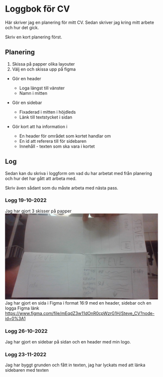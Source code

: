 # Loggbok för CV

Här skriver jag en planering för mitt CV.
Sedan skriver jag kring mitt arbete och hur det gick.

Skriv en kort planering först.

## Planering

1. Skissa på papper olika layouter
2. Välj en och skissa upp på figma

* Gör en header

  * Loga längst till vänster
  * Namn i mitten

* Gör en sidebar

  * Fixaderad i mitten i höjdleds
  * Länk till textstycket i sidan

* Gör kort att ha information i

  * En header för området som kortet handlar om
  * En id att referera till för sidebaren
  * Innehåll - texten som ska vara i kortet

## Log

Sedan kan du skriva i loggform om vad du har arbetat med från planering och hur det har gått att arbeta med.

Skriv även sådant som du måste arbeta med nästa pass.

### Logg 19-10-2022
Jag har gjort 3 skisser på papper
![skisser](/skisser/trypic.jpg)
Jag har gjort en sida i Figma i format 16:9 med en header, sidebar och en logga
Figma länk https://www.figma.com/file/mEqdZ3w11dOnR0cpWzrG1H/Steve_CV?node-id=0%3A1

### Logg 26-10-2022
Jag har gjort en sidebar på sidan och en header med min logo.

### Logg 23-11-2022
Jag har byggt grunden och fått in texten, jag har lyckats med att länka sidebaren med texten